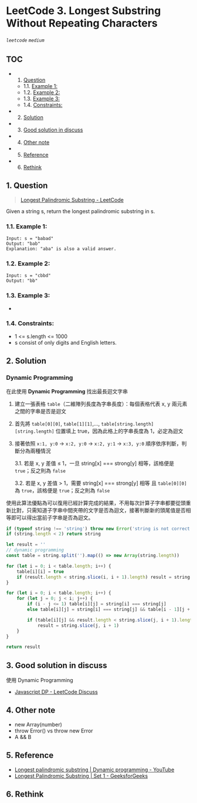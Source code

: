# LeetCode 3. Longest Substring Without Repeating Characters

###### `leetcode` `medium`

## TOC

<!-- vscode-markdown-toc -->

-   1. [Question](#Question)
    -   1.1. [Example 1:](#Example1:)
    -   1.2. [Example 2:](#Example2:)
    -   1.3. [Example 3:](#Example3:)
    -   1.4. [Constraints:](#Constraints:)
-   2. [Solution](#Solution)
-   3. [Good solution in discuss](#Goodsolutionindiscuss)
-   4. [Other note](#Othernote)
-   5. [Reference](#Reference)
-   6. [Rethink](#Rethink)

<!-- vscode-markdown-toc-config
	numbering=true
	autoSave=true
	/vscode-markdown-toc-config -->
<!-- /vscode-markdown-toc -->

## 1. <a name='Question'></a>Question

> [Longest Palindromic Substring - LeetCode](https://leetcode.com/problems/longest-palindromic-substring/)

Given a string s, return the longest palindromic substring in s.

### 1.1. <a name='Example1:'></a>Example 1:

```
Input: s = "babad"
Output: "bab"
Explanation: "aba" is also a valid answer.
```

### 1.2. <a name='Example2:'></a>Example 2:

```
Input: s = "cbbd"
Output: "bb"
```

### 1.3. <a name='Example3:'></a>Example 3:

-

### 1.4. <a name='Constraints:'></a>Constraints:

-   1 <= s.length <= 1000
-   s consist of only digits and English letters.

## 2. <a name='Solution'></a>Solution

### Dynamic Programming

在此使用 **Dynamic Programming** 找出最長迴文字串

1. 建立一張表格 `table`（二維陣列長度為字串長度）：每個表格代表 x, y 兩元素之間的字串是否是迴文
2. 首先將 `table[0][0]`, `table[1][1]`,..., `table[string.length][string.length]` 位置填上 true，因為此格上的字串長度為 1，必定為迴文
3. 接著依照 `x:1, y:0` -> `x:2, y:0` -> `x:2, y:1` -> `x:3, y:0` 順序依序判斷，判斷分為兩種情況

    3.1. 若是 x, y 差值 ≤ 1，一旦 string[x] === strong[y] 相等，該格便是 `true`；反之則為 `false`

    3.2. 若是 x, y 差值 > 1，需要 string[x] === strong[y] 相等 且 `table[0][0]` 為 `true`，該格便是 `true`；反之則為 `false`

使用此算法優點為可以復用已經計算完成的結果，不用每次計算子字串都要從頭重新比對，只需知道子字串中間夾帶的文字是否為迴文，接著判斷新的頭尾值是否相等即可以得出當前子字串是否為迴文。

```javascript
if (typeof string !== 'string') throw new Error('string is not correct type')
if (string.length < 2) return string

let result = ''
// dynamic programming
const table = string.split('').map(() => new Array(string.length))

for (let i = 0; i < table.length; i++) {
    table[i][i] = true
    if (result.length < string.slice(i, i + 1).length) result = string.slice(i, i + 1)
}

for (let i = 0; i < table.length; i++) {
    for (let j = 0; j < i; j++) {
        if (i - j <= 1) table[i][j] = string[i] === string[j]
        else table[i][j] = string[i] === string[j] && table[i - 1][j + 1]

        if (table[i][j] && result.length < string.slice(j, i + 1).length)
            result = string.slice(j, i + 1)
    }
}

return result
```

## 3. <a name='Goodsolutionindiscuss'></a>Good solution in discuss

使用 Dynamic Programming

-   [Javascript DP - LeetCode Discuss](https://leetcode.com/problems/longest-palindromic-substring/discuss/428331/Javascript-DP)

## 4. <a name='Othernote'></a>Other note

-   new Array(number)
-   throw Error() vs throw new Error
-   A && B

## 5. <a name='Reference'></a>Reference

-   [Longest palindromic substring | Dynamic programming - YouTube](https://www.youtube.com/watch?v=UflHuQj6MVA)
-   [Longest Palindromic Substring | Set 1 - GeeksforGeeks](https://www.geeksforgeeks.org/longest-palindrome-substring-set-1/)

## 6. <a name='Rethink'></a>Rethink
